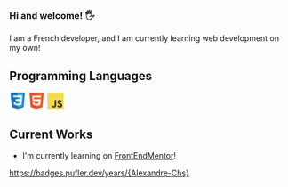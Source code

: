 ### Hi and welcome! 🖐

I am a French developer, and I am currently learning web development on my own!

## Programming Languages
 <img src = 'images/css.svg' width='30'/> <img src = 'images/html.svg' width='30'/> <img src = 'images/js.svg' width='30'/> 
 
 ## Current Works
 * I'm currently learning on [FrontEndMentor](https://www.frontendmentor.io/profile/Alexandre-Chs)! 



https://badges.pufler.dev/years/{Alexandre-Chs}
